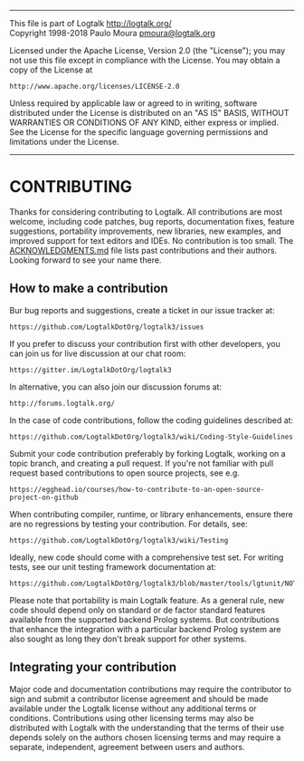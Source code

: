________________________________________________________________________

This file is part of Logtalk <http://logtalk.org/>  
Copyright 1998-2018 Paulo Moura <pmoura@logtalk.org>

Licensed under the Apache License, Version 2.0 (the "License");
you may not use this file except in compliance with the License.
You may obtain a copy of the License at

    http://www.apache.org/licenses/LICENSE-2.0

Unless required by applicable law or agreed to in writing, software
distributed under the License is distributed on an "AS IS" BASIS,
WITHOUT WARRANTIES OR CONDITIONS OF ANY KIND, either express or implied.
See the License for the specific language governing permissions and
limitations under the License.
________________________________________________________________________


CONTRIBUTING
============

Thanks for considering contributing to Logtalk. All contributions are most
welcome, including code patches, bug reports, documentation fixes, feature
suggestions, portability improvements, new libraries, new examples, and
improved support for text editors and IDEs. No contribution is too small.
The [ACKNOWLEDGMENTS.md](ACKNOWLEDGMENTS.md) file lists past contributions
and their authors. Looking forward to see your name there.


How to make a contribution
--------------------------

Bur bug reports and suggestions, create a ticket in our issue tracker at:

	https://github.com/LogtalkDotOrg/logtalk3/issues

If you prefer to discuss your contribution first with other developers,
you can join us for live discussion at our chat room:

	https://gitter.im/LogtalkDotOrg/logtalk3

In alternative, you can also join our discussion forums at:

	http://forums.logtalk.org/

In the case of code contributions, follow the coding guidelines described at:

	https://github.com/LogtalkDotOrg/logtalk3/wiki/Coding-Style-Guidelines

Submit your code contribution preferably by forking Logtalk, working on a topic
branch, and creating a pull request. If you're not familiar with pull request
based contributions to open source projects, see e.g.

	https://egghead.io/courses/how-to-contribute-to-an-open-source-project-on-github

When contributing compiler, runtime, or library enhancements, ensure there
are no regressions by testing your contribution. For details, see:

	https://github.com/LogtalkDotOrg/logtalk3/wiki/Testing

Ideally, new code should come with a comprehensive test set. For writing tests,
see our unit testing framework documentation at:

	https://github.com/LogtalkDotOrg/logtalk3/blob/master/tools/lgtunit/NOTES.md

Please note that portability is main Logtalk feature. As a general rule, new code
should depend only on standard or de factor standard features available from the
supported backend Prolog systems. But contributions that enhance the integration
with a particular backend Prolog system are also sought as long they don't break
support for other systems.

Integrating your contribution
-----------------------------

Major code and documentation contributions may require the contributor to sign
and submit a contributor license agreement and should be made available under
the Logtalk license without any additional terms or conditions. Contributions
using other licensing terms may also be distributed with Logtalk with the
understanding that the terms of their use depends solely on the authors chosen
licensing terms and may require a separate, independent, agreement between
users and authors.
